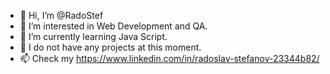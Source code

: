 - 👋 Hi, I’m @RadoStef
- 👀 I’m interested in Web Development and QA.
- 🌱 I’m currently learning Java Script.
- 💞️ I do not have any projects at this moment.
- 📫 Check my https://www.linkedin.com/in/radoslav-stefanov-23344b82/

<!---
RadoStef/RadoStef is a ✨ special ✨ repository because its `README.md` (this file) appears on your GitHub profile.
You can click the Preview link to take a look at your changes.
--->
